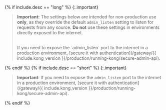 {% if include.desc == "long" %}
   {:.important}
   > **Important:** The settings below are intended for non-production use **only**, as they override the default `admin_listen` setting to listen for requests from any source. **Do not** use these settings in environments directly exposed to the internet.
   >
   > <br>
   > If you need to expose the `admin_listen` port to the internet in a production environment, [secure it with authentication](/gateway/{{ include.kong_version }}/production/running-kong/secure-admin-api).

{% endif %}
{% if include.desc == "short" %}
   {:.important}
   > **Important**: If you need to expose the `admin_listen` port to the internet in a production environment, [secure it with authentication](/gateway/{{ include.kong_version }}/production/running-kong/secure-admin-api).

{% endif %}
